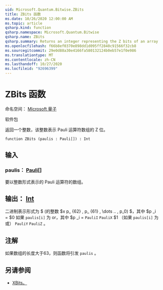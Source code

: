 ```yaml
---
uid: Microsoft.Quantum.Bitwise.ZBits
title: ZBits 函数
ms.date: 10/26/2020 12:00:00 AM
ms.topic: article
qsharp.kind: function
qsharp.namespace: Microsoft.Quantum.Bitwise
qsharp.name: ZBits
qsharp.summary: Returns an integer representing the Z bits of an array of Pauli operators.
ms.openlocfilehash: f66b8ef0370e898dd1d095ff2840c91566f32cb8
ms.sourcegitcommit: 29e0d88a30e4166fa580132124b0eb57e1f0e986
ms.translationtype: MT
ms.contentlocale: zh-CN
ms.lasthandoff: 10/27/2020
ms.locfileid: "92696399"
---
```

# <a name="zbits-function"></a>ZBits 函数

命名空间： [Microsoft 量子](xref:Microsoft.Quantum.Bitwise)

软件包 [](https://nuget.org/packages/)


返回一个整数，该整数表示 Pauli 运算符数组的 Z 位。

```qsharp
function ZBits (paulis : Pauli[]) : Int
```


## <a name="input"></a>输入

### <a name="paulis--pauli"></a>paulis： [Pauli](xref:microsoft.quantum.lang-ref.pauli)[]

要以整数形式表示的 Pauli 运算符的数组。



## <a name="output--int"></a>输出： [Int](xref:microsoft.quantum.lang-ref.int)

二进制表示形式为 $ (的整数 $x p_ {62} \, p_ {61} \, \dots .. \, p_0) $，其中 $p _i = $0 如果 `paulis[i]` 为 or，其中 $p _i = `PauliI` `PauliX` $1 （如果 `paulis[i]` 为或） `PauliY` `PauliZ` 。

## <a name="remarks"></a>注解

如果数组的长度大于63，则函数将引发 `paulis` 。

## <a name="see-also"></a>另请参阅

- [XBits。](xref:Microsoft.Quantum.Bitwise.XBits)
